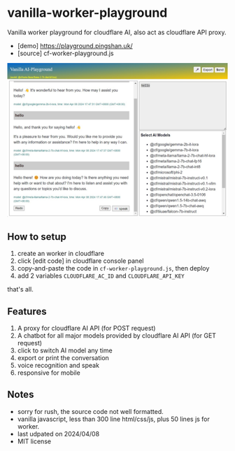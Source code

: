# vanilla-worker-playground

Vanilla worker playground for cloudflare AI, also act as cloudflare API proxy.

* [demo] https://playground.pingshan.uk/
* [source] cf-worker-playground.js

![](vanilla-worker-playground.jpg)

## How to setup

1. create an worker in cloudflare
2. click [edit code] in cloudflare console panel
3. copy-and-paste the code in `cf-worker-playground.js`, then deploy
4. add 2 variables `CLOUDFLARE_AC_ID` and `CLOUDFLARE_API_KEY`

that's all.

## Features

1. A proxy for cloudflare AI API (for POST request)
2. A chatbot for all major models provided by cloudflare AI API (for GET request)
3. click to switch AI model any time
4. export or print the conversation
5. voice recognition and speak
6. responsive for mobile

## Notes

* sorry for rush, the source code not well formatted.
* vanilla javascript, less than 300 line html/css/js, plus 50 lines js for worker.
* last udpated on 2024/04/08
* MIT license
  
